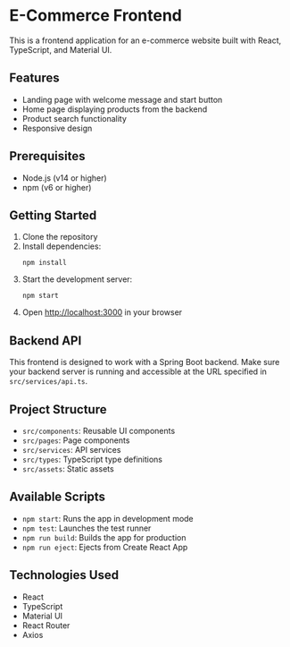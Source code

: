 # E-Commerce Frontend

This is a frontend application for an e-commerce website built with React, TypeScript, and Material UI.

## Features

- Landing page with welcome message and start button
- Home page displaying products from the backend
- Product search functionality
- Responsive design

## Prerequisites

- Node.js (v14 or higher)
- npm (v6 or higher)

## Getting Started

1. Clone the repository
2. Install dependencies:
   ```
   npm install
   ```
3. Start the development server:
   ```
   npm start
   ```
4. Open [http://localhost:3000](http://localhost:3000) in your browser

## Backend API

This frontend is designed to work with a Spring Boot backend. Make sure your backend server is running and accessible at the URL specified in `src/services/api.ts`.

## Project Structure

- `src/components`: Reusable UI components
- `src/pages`: Page components
- `src/services`: API services
- `src/types`: TypeScript type definitions
- `src/assets`: Static assets

## Available Scripts

- `npm start`: Runs the app in development mode
- `npm test`: Launches the test runner
- `npm run build`: Builds the app for production
- `npm run eject`: Ejects from Create React App

## Technologies Used

- React
- TypeScript
- Material UI
- React Router
- Axios
